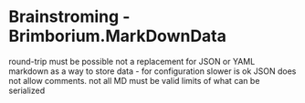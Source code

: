 # Brainstroming - Brimborium.MarkDownData

round-trip must be possible
not a replacement for JSON or YAML
markdown as a way to store data - for configuration
slower is ok
JSON does not allow comments.
not all MD must be valid
limits of what can be serialized
